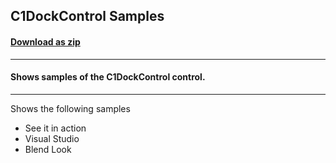 ## C1DockControl Samples
#### [Download as zip](https://grapecity.github.io/DownGit/#/home?url=https://github.com/GrapeCity/ComponentOne-WPF-Samples/tree/master/NET_462/Docking/CS/DockingSamples)
____
#### Shows samples of the C1DockControl control.
____
Shows the following samples

* See it in action
* Visual Studio
* Blend Look
